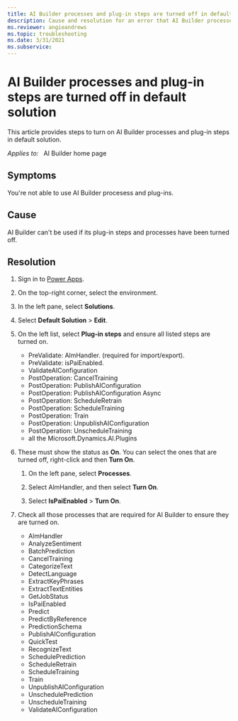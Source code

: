 ```yaml
---
title: AI Builder processes and plug-in steps are turned off in default solution
description: Cause and resolution for an error that AI Builder processes and plug-in steps are turned off in default solution.
ms.reviewer: angieandrews
ms.topic: troubleshooting
ms.date: 3/31/2021
ms.subservice: 
---
```


# AI Builder processes and plug-in steps are turned off in default solution

This article provides steps to turn on AI Builder processes and plug-in steps in default solution.

_Applies to:_ &nbsp; AI Builder home page

## Symptoms

You're not able to use AI Builder procesess and plug-ins.

## Cause

AI Builder can't be used if its plug-in steps and processes have been turned off.

## Resolution

1. Sign in to [Power Apps](https://make.preview.powerapps.com/).

1. On the top-right corner, select the environment.

1. In the left pane, select **Solutions**.

1. Select **Default Solution** > **Edit**.

1. On the left list, select **Plug-in steps** and ensure all listed steps are turned on.

    - PreValidate: AlmHandler. (required for import/export).
    - PreValidate: isPaiEnabled.
    - ValidateAIConfiguration
    - PostOperation: CancelTraining
    - PostOperation: PublishAIConfiguration
    - PostOperation: PublishAIConfiguration Async
    - PostOperation: ScheduleRetrain
    - PostOperation: ScheduleTraining
    - PostOperation: Train
    - PostOperation: UnpublishAIConfiguration
    - PostOperation: UnscheduleTraining
    - all the Microsoft.Dynamics.AI.Plugins

1. These must show the status as **On**. You can select the ones that are turned off, right-click and then **Turn On**.

    1. On the left pane, select **Processes**.

    1. Select AlmHandler, and then select **Turn On**.

    1. Select **IsPaiEnabled** > **Turn On**.

1. Check all those processes that are required for AI Builder to ensure they are turned on.

    - AlmHandler
    - AnalyzeSentiment
    - BatchPrediction
    - CancelTraining
    - CategorizeText
    - DetectLanguage
    - ExtractKeyPhrases
    - ExtractTextEntities
    - GetJobStatus
    - IsPaiEnabled
    - Predict
    - PredictByReference
    - PredictionSchema
    - PublishAIConfiguration
    - QuickTest
    - RecognizeText
    - SchedulePrediction
    - ScheduleRetrain
    - ScheduleTraining
    - Train
    - UnpublishAIConfiguration
    - UnschedulePrediction
    - UnscheduleTraining
    - ValidateAIConfiguration
